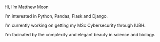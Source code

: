 Hi, I’m Matthew Moon

I’m interested in Python, Pandas, Flask and Django.

I’m currently working on getting my MSc Cybersecurity through IUBH.

I'm facinated by the complexity and elegant beauty in science and biology.

